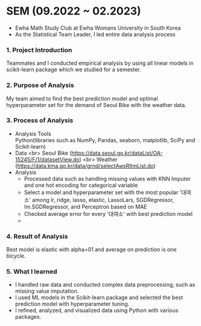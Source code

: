 # SEM (09.2022 ~ 02.2023)
* Ewha Math Study Club at Ewha Womans University in South Korea
* As the Statistical Team Leader, I led entire data analysis process

### 1. Project Introduction
   Teammates and I conducted empirical analysis by using all linear models in scikit-learn package which we studied for a semester.

### 2. Purpose of Analysis
   My team aimed to find the best prediction model and optimal hyperparameter set for the demand of Seoul Bike with the weather data. 

### 3. Process of Analysis
   * Analysis Tools
     <br/> Python(libraries such as NumPy, Pandas, seaborn, matplotlib, SciPy and Scikit-learn)
   * Data
     <br\> Seoul Bike (https://data.seoul.go.kr/dataList/OA-15245/F/1/datasetView.do)
     <br\> Weather (https://data.kma.go.kr/data/grnd/selectAwsRltmList.do)
   * Analysis
     - Processed data such as handling missing values with KNN Imputer and one hot encoding for categorical variable
     - Select a model and hyperparameter set with the most popular '대여소' among lr, ridge, lasso, elastic, LassoLars, SGDRegressor, lm.SGDRegressor, and Perceptron based on MAE
     - Checked average error for every '대여소' with best prediction model
     - 
### 4. Result of Analysis
 Best model is elastic with alpha=01 and average on prediction is one bicycle.

### 5. What I learned
   * I handled raw data and conducted complex data preprocessing, such as missing value imputation.
   * I used ML models in the Scikit-learn package and selected the best prediction model with hyperparameter tuning.
   * I refined, analyzed, and visualized data using Python with various packages. 
     
